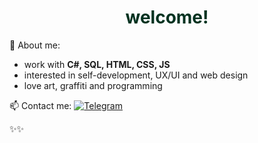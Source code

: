 <h1 align="center" style="color:#013220">welcome!</h1>

<p align="center">
  <style="color: dark-green;font-weight:400;font-size:20px"alt="Forest Banner">
</p>

🌲 About me:
- work with **C#, SQL, HTML, CSS, JS**
- interested in self-development, UX/UI and web design
- love art, graffiti and programming

📫 Contact me:
[![Telegram](https://img.shields.io/badge/Telegram-2CA5E0?style=for-the-badge&logo=telegram&logoColor=white&color=013220)](https://t.me/yyohhaa)

✨✨
